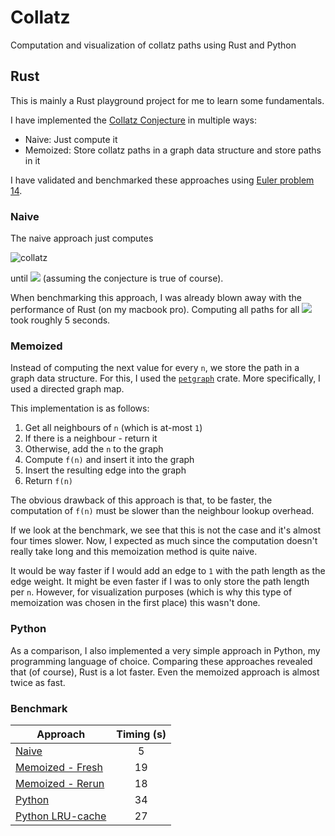 # Collatz
Computation and visualization of collatz paths using Rust and Python

## Rust
This is mainly a Rust playground project for me to learn some fundamentals.

I have implemented the [Collatz Conjecture](https://en.wikipedia.org/wiki/Collatz_conjecture) in multiple ways:
* Naive: Just compute it
* Memoized: Store collatz paths in a graph data structure and store paths in it

I have validated and benchmarked these approaches using [Euler problem 14](https://projecteuler.net/problem=14).

### Naive
The naive approach just computes

![collatz](https://wikimedia.org/api/rest_v1/media/math/render/svg/ec22031bdc2a1ab2e4effe47ae75a836e7dea459)

until ![](https://latex.codecogs.com/svg.image?f(n)%20=%201) (assuming the conjecture is true of course).

When benchmarking this approach, I was already blown away with the performance of Rust (on my macbook pro).
Computing all paths for all ![](https://latex.codecogs.com/svg.image?n%20%5Cin%20%5B1%20...%201.000.000%5D) took roughly 5 seconds.

### Memoized
Instead of computing the next value for every `n`, we store the path in a graph data structure.
For this, I used the [`petgraph`](https://github.com/petgraph/petgraph) crate.
More specifically, I used a directed graph map.

This implementation is as follows:
1. Get all neighbours of `n` (which is at-most `1`)
2. If there is a neighbour - return it
  1. Otherwise, add the `n` to the graph
  2. Compute `f(n)` and insert it into the graph
  3. Insert the resulting edge into the graph
  4. Return `f(n)`

The obvious drawback of this approach is that, to be faster, the computation of `f(n)` must be slower than the neighbour lookup overhead.

If we look at the benchmark, we see that this is not the case and it's almost four times slower.
Now, I expected as much since the computation doesn't really take long and this memoization method is quite naive.

It would be way faster if I would add an edge to `1` with the path length as the edge weight. 
It might be even faster if I was to only store the path length per `n`.
However, for visualization purposes (which is why this type of memoization was chosen in the first place) this wasn't done.

### Python
As a comparison, I also implemented a very simple approach in Python, my programming language of choice.
Comparing these approaches revealed that (of course), Rust is a lot faster.
Even the memoized approach is almost twice as fast.

### Benchmark

| Approach                              | Timing (s) |
| ------------------------------------- |:----------:|
| [Naive](./src/naive.rs)               | 5          |
| [Memoized - Fresh](./src/memoized.rs) | 19         |
| [Memoized - Rerun](./src/memoized.rs) | 18         |
| [Python](./src/naive.py)              | 34         |
| [Python LRU-cache](./src/naive.py)    | 27         |
